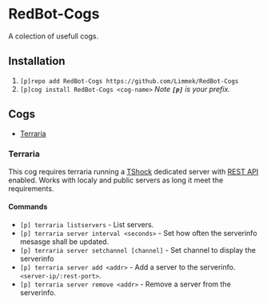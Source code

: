 # RedBot-Cogs

A colection of usefull cogs.

## Installation

1. ``[p]repo add RedBot-Cogs https://github.com/Limmek/RedBot-Cogs``
2. ``[p]cog install RedBot-Cogs <cog-name>``
*Note **``[p]``** is your prefix.*

## Cogs

* [Terraria](https://github.com/Limmek/RedBot-Cogs/tree/master/terraria)

### Terraria

This cog requires terraria running a [TShock](https://github.com/Pryaxis/TShock) dedicated server with [REST API](https://tshock.readme.io/reference#rest-api-endpoints) enabled.
Works with localy and public servers as long it meet the requirements.

#### Commands

* ``[p] terraria listservers`` - List servers.
* ``[p] terraria server interval <seconds>`` - Set how often the serverinfo mesasge shall be updated.
* ``[p] terraria server setchannel [channel]`` - Set channel to display the serverinfo
* ``[p] terraria server add <addr>`` - Add a server to the serverinfo. ``<server-ip/:rest-port>``.
* ``[p] terraria server remove <addr>`` - Remove a server from the serverinfo.
